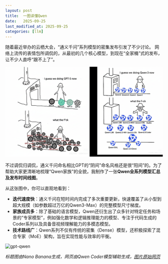 ```yaml
---
layout: post
title:  一图读懂Qwen
date:   2025-09-25
last_modified_at: 2025-09-25
categories: [llm]
---
```


随着最近举办的云栖大会，“通义千问”系列模型的密集发布引发了不少讨论。 网络上流传的表情包所调侃的，从最初的几个核心模型，到现在“全家桶”式的发布，让不少人直呼“跟不上了”。

![gpt-qwen](/assets/img/qwenfamily/gptqwen.png)

不过调侃归调侃，通义千问命名相比GPT的“阴间”命名风格还是很“阳间”的。为了帮助大家更清晰地梳理“Qwen家族”的全貌，我制作了一张**Qwen全系列模型汇总及发布时间线图**。

从这张图中，你可以直观地看到：
*   **迭代速度快**：通义千问在短时间内完成了多次重要更新，快速覆盖了从小型到超大规模（如参数超过万亿的Qwen3-Max）的完整模型尺寸梯度。
*   **家族成员多**：除了基础的语言模型，Qwen还衍生出了众多针对特定任务和场景的“专家模型”，例如强化数学和逻辑推理能力的模型、专注于代码生成的Coder系列以及具备音视频理解能力的多模态模型。
*   **技术路线广**：Qwen系列不仅有传统的密集（Dense）模型，还积极探索了混合专家（MoE）架构，旨在实现性能与效率的平衡。

![gpt-qwen](/assets/img/qwenfamily/qwenfamily.png)

*标题图由Nano Banana生成，网页由Qwen Coder模型辅助生成，[图片原始网页](https://zhaode.wang/llm/qwenfamily)*